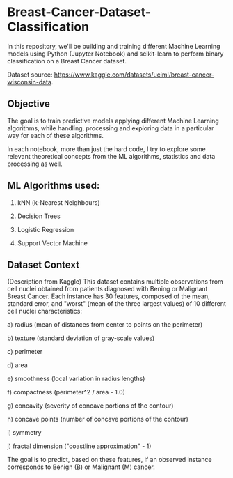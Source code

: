 # Breast-Cancer-Dataset-Classification
In this repository, we'll be building and training different Machine Learning models using Python (Jupyter Notebook) and scikit-learn to perform binary classification on a Breast Cancer dataset.

Dataset source: https://www.kaggle.com/datasets/uciml/breast-cancer-wisconsin-data.

## Objective

The goal is to train predictive models applying different Machine Learning algorithms, while handling, processing and exploring data in a particular way for each of these algorithms.

In each notebook, more than just the hard code, I try to explore some relevant theoretical concepts from the ML algorithms, statistics and data processing as well.

## ML Algorithms used:

1) kNN (k-Nearest Neighbours)

2) Decision Trees

3) Logistic Regression

4) Support Vector Machine

## Dataset Context

(Description from Kaggle)
This dataset contains multiple observations from cell nuclei obtained from patients diagnosed with Bening or Malignant Breast Cancer. Each instance has 30 features, composed of the mean, standard error, and "worst" (mean of the three largest values) of 10 different cell nuclei characteristics:

a) radius (mean of distances from center to points on the perimeter)

b) texture (standard deviation of gray-scale values)

c) perimeter

d) area

e) smoothness (local variation in radius lengths)

f) compactness (perimeter^2 / area - 1.0)

g) concavity (severity of concave portions of the contour)

h) concave points (number of concave portions of the contour)

i) symmetry

j) fractal dimension ("coastline approximation" - 1)

The goal is to predict, based on these features, if an observed instance corresponds to Benign (B) or Malignant (M) cancer.

